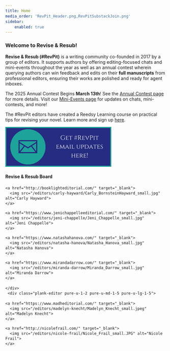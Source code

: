 ```yaml
---
title: Home
media_order: 'RevPit_Header.png,RevPitSubstackJoin.png'
sidebar:
    enabled: true
---
```


### Welcome to Revise & Resub!

**Revise & Resub (#RevPit)** is a writing community co-founded in 2017 by a group of editors. It supports authors by offering editing-focused chats and mini-events throughout the year as well as an annual contest wherein querying authors can win feedback and edits on their **full manuscripts** from professional editors, ensuring their works are polished and ready for agent inboxes.

The 2025 Annual Contest Begins **March 13th**! See the [Annual Contest page](http://reviseresub.com/annual-contest) for more details. Visit our [Mini-Events page](http://reviseresub.com/mini-events) for updates on chats, mini-contests, and more!

The #RevPit editors have created a Reedsy Learning course on practical tips for revising your novel. Learn more and sign up [here](https://blog.reedsy.com/learning/courses/writing/novel-revision-practical-tips-rewrites?target=_blank).

[![Click here to join the RevPit Substack and get email updates!](RevPitSubstackJoin.png "Get \#RevPit email updates here!")](https://reviseresub.substack.com?target=_blank)

#### Revise & Resub Board

<div class="pure-g">

  <div class="plank-editor pure-u-1-2 pure-u-md-1-5 pure-u-lg-1-5">

    <a href="http://booklighteditorial.com/" target="_blank">
      <img src="/editors/carly-hayward/Carly_BornsteinHayward_small.jpg" alt="Carly Hayward">
    </a>
    
  </div>

  <div class="plank-editor pure-u-1-2 pure-u-md-1-5 pure-u-lg-1-5">

    <a href="https://www.jenichappelleeditorial.com/" target="_blank">
      <img src="/editors/jeni-chappelle/Jeni_Chappelle_small.jpg" alt="Jeni Chappelle">
    </a>
    
  </div>
  
  <div class="plank-editor pure-u-1-2 pure-u-md-1-5 pure-u-lg-1-5">

    <a href="https://www.natashahanova.com/" target="_blank">
      <img src="/editors/natasha-hanova/Natasha_Hanova_small.jpg" alt="Natasha Hanova">
    </a>
    
  </div>
  
   <div class="plank-editor pure-u-1-2 pure-u-md-1-5 pure-u-lg-1-5">

    <a href="https://www.mirandadarrow.com/" target="_blank">
      <img src="/editors/miranda-darrow/Miranda_Darrow_small.jpg" alt="Miranda Darrow">
    </a>
 
    </div>
     <div class="plank-editor pure-u-1-2 pure-u-md-1-5 pure-u-lg-1-5">

    <a href="https://www.madheditorial.com/" target="_blank">
      <img src="/editors/madelyn-knecht/Madelyn_Knecht_small.jpeg" alt="Madelyn Knecht">
    </a>
         
  </div>
     <div class="plank-editor pure-u-1-2 pure-u-md-1-5 pure-u-lg-1-5">

    <a href="http://nicolefrail.com/" target="_blank">
      <img src="/editors/nicole-frail/Nicole_Frail_small.JPG" alt="Nicole Frail">
    </a>       
    
  </div>
  
</div>
